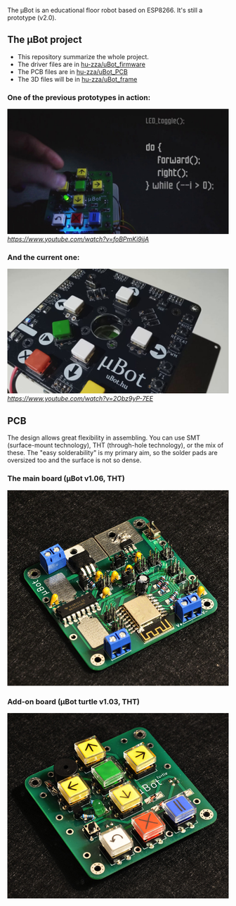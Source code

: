 The μBot is an educational floor robot based on ESP8266. It's still a prototype (v2.0).
  
  
## The μBot project

  - This repository summarize the whole project.
  - The driver files are in [hu-zza/uBot_firmware](https://github.com/hu-zza/uBot_firmware)
  - The PCB files are in [hu-zza/uBot_PCB](https://github.com/hu-zza/uBot_PCB)
  - The 3D files will be in [hu-zza/uBot_frame](https://github.com/hu-zza/uBot_frame)
  
### One of the previous prototypes in action:
[![Loop function - μBot educational floor robot](https://raw.githubusercontent.com/hu-zza/uBot/main/media/uBot_loop_v1.06.jpg)](https://www.youtube.com/watch?v=foBPmKi9ijA)
*https://www.youtube.com/watch?v=foBPmKi9ijA*
  
  
### And the current one:
[![If You're Happy... :-) - μBot educational floor robot](https://raw.githubusercontent.com/hu-zza/uBot/main/media/uBot_happy_v2.0.jpeg)](https://www.youtube.com/watch?v=2Obz9yP-7EE)
*https://www.youtube.com/watch?v=2Obz9yP-7EE*



## PCB

The design allows great flexibility in assembling. You can use SMT (surface-mount technology), THT (through-hole technology), or the mix of these. The "easy solderability" is my primary aim, so the solder pads are oversized too and the surface is not so dense.



### The main board (μBot v1.06, THT) 

![Main board - μBot educational floor robot](https://raw.githubusercontent.com/hu-zza/uBot/main/media/uBot_v1.06_w.jpg)


### Add-on board (μBot turtle v1.03, THT) 

![μBot turtle - μBot educational floor robot](https://raw.githubusercontent.com/hu-zza/uBot/main/media/uBot_turtle_v1.03_w.jpg)
